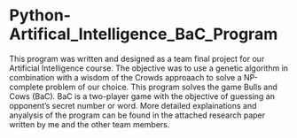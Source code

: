 # Python-Artifical_Intelligence_BaC_Program

This program was written and designed as a team final project for our Artificial Intelligence course. The objective was to use a genetic algorithm in combination with a wisdom of the Crowds approaach to solve a NP-complete problem of our choice. This program solves the game Bulls and Cows (BaC). BaC is a two-player game with the objective of guessing an opponent’s secret number or word. More detailed explainations and anyalysis of the program can be found in the attached research paper written by me and the other team members.
